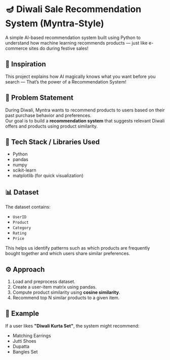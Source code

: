 # 🪔 Diwali Sale Recommendation System (Myntra-Style)

A simple AI-based recommendation system built using Python to understand how machine learning recommends products — just like e-commerce sites do during festive sales!

## 🌟 Inspiration

This project explains how AI magically knows what you want before you search —
That’s the power of a Recommendation System!

## 🎯 Problem Statement
During Diwali, Myntra wants to recommend products to users based on their past purchase behavior and preferences.  
Our goal is to build a **recommendation system** that suggests relevant Diwali offers and products using product similarity.

## 🧠 Tech Stack / Libraries Used
- Python  
- pandas  
- numpy  
- scikit-learn  
- matplotlib (for quick visualization)

## 📊 Dataset
The dataset contains:
- `UserID`
- `Product`
- `Category`
- `Rating`
- `Price`

This helps us identify patterns such as which products are frequently bought together and which users share similar preferences.

## ⚙️ Approach
1. Load and preprocess dataset.  
2. Create a user-item matrix using pandas.  
3. Compute product similarity using **cosine similarity**.  
4. Recommend top N similar products to a given item.  

## 🧩 Example
If a user likes **"Diwali Kurta Set"**, the system might recommend:
- Matching Earrings  
- Jutti Shoes  
- Dupatta  
- Bangles Set  


